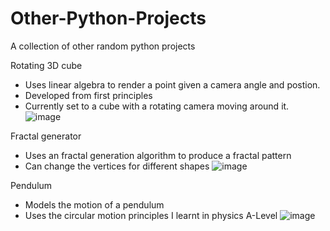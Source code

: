 # Other-Python-Projects
A collection of other random python projects

Rotating 3D cube 
- Uses linear algebra to render a point given a camera angle and postion.  
- Developed from first principles
- Currently set to a cube with a rotating camera moving around it.  
![image](https://github.com/meyer6/Other-Python-Projects/assets/69467554/c6644bdf-a1b1-4746-b788-f792efbf5fb3)

Fractal generator  
- Uses an fractal generation algorithm to produce a fractal pattern
- Can change the vertices for different shapes
![image](https://github.com/meyer6/Other-Python-Projects/assets/69467554/7e3b41c6-f76e-483a-87c9-54c82b1692d7)

Pendulum  
- Models the motion of a pendulum
- Uses the circular motion principles I learnt in physics A-Level
![image](https://github.com/meyer6/Other-Python-Projects/assets/69467554/8fd31a91-2778-4f0d-883a-01183a69aa42)
